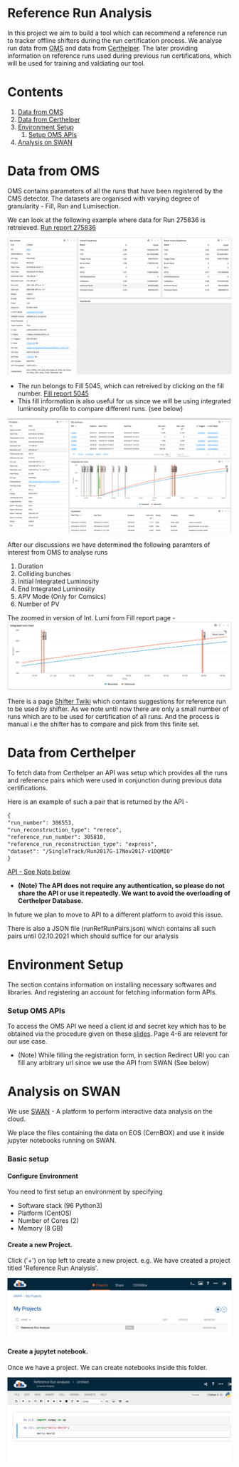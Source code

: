 # **Reference Run Analysis**

In this project we aim to build a tool which can recommend a reference run to tracker offline shifters during the run certification process. We analyse run data from [OMS](https://cmsoms.cern.ch/cms/runs/) and data from [Certhelper](https://certhelper.web.cern.ch/). The later providing information on reference runs used during previous run certifications, which will be used for training and valdiating our tool. 



# Contents
1. [Data from OMS](#paragraph1)
2. [Data from Certhelper](#paragraph2)
3. [Environment Setup](#paragraph3)
    1. [Setup OMS APIs](#subpara31)
4. [Analysis on SWAN](#paragraph4)

# Data from OMS <a name="paragraph1"></a>
OMS contains parameters of all the runs that have been registered by the CMS detector. The datasets are organised with varying degree of granularity - Fill, Run and Lumisection. 

We can look at the following example where data for Run 275836 is retreieved. [Run report 275836](https://cmsoms.cern.ch/cms/runs/report?cms_run=275836&cms_run_sequence=GLOBAL-RUN)

![Run Report](img/runReportEg.png)

- The run belongs to Fill 5045, which can retreived by clicking on the fill number. [Fill report 5045](https://cmsoms.cern.ch/cms/fills/report?cms_fill=5045)
- This fill information is also useful for us since we will be using integrated luminosity profile to compare different runs. (see below)

![Fill Report](img/fillReportEg.png)

After our discussions we have determined the following paramters of interest from OMS to analyse runs 
1. Duration 
2. Colliding bunches 
3. Initial Integrated Luminosity 
4. End Integrated Luminosity 
5. APV Mode (Only for Comsics)
6. Number of PV 

The zoomed in version of Int. Lumi from Fill report page - 
![Integrated Luminosity Profile](img/intLumiProfile.png)

There is a page [Shifter Twiki](https://twiki.cern.ch/twiki/bin/view/CMS/TrackerOfflineReferenceRuns?sortcol=1;table=3;up=1#sorted_table) which contains suggestions for reference run to be used by shifter. As we note until now there are only a small number of runs which are to be used for certification of all runs. And the process is manual i.e the shifter has to compare and pick from this finite set. 

# Data from Certhelper <a name="paragraph2"></a>
To fetch data from Certhelper an API was setup which provides all the runs and reference pairs which were used in conjunction during previous data certifications. 

Here is an example of such a pair that is returned by the API - 
```
{
"run_number": 306553, 
"run_reconstruction_type": "rereco",
"reference_run_number": 305810,
"reference_run_reconstruction_type": "express", 
"dataset": "/SingleTrack/Run2017G-17Nov2017-v1DQMIO"
}
```

[API - See Note below](https://certhelper.web.cern.ch/mldatasets/allRunsRefRuns/)

- **(Note) The API does not require any authentication, so please do not share the API or use it repeatedly. We want to avoid the overloading of Certhelper Database.**

In future we plan to move to API to a different platform to avoid this issue.

There is also a JSON file (runRefRunPairs.json) which contains all such pairs until 02.10.2021 which should suffice for our analysis

# Environment Setup <a name="paragraph3"></a>
The section contains information on installing necessary softwares and libraries. And registering an account for fetching information form APIs. 

### Setup OMS APIs <a name="subpara31"></a>
To access the OMS API we need a client id and secret key which has to be obtained via the procedure given on these [slides](https://indico.cern.ch/event/997758/contributions/4191705/attachments/2173881/3670409/OMS%20CERN%20OpenID%20migration%20-%20update.pdf). Page 4-6 are relevent for our use case. 

- (Note) While filling the registration form, in section Redirect URI you can fill any arbitrary url since we use the API from SWAN (See below)

# Analysis on SWAN <a name="paragraph4"></a>
We use [SWAN](https://swan004.cern.ch/hub/spawn) - A platform to perform interactive data analysis on the cloud. 

We place the files containing the data on EOS (CernBOX) and use it inside jupyter notebooks running on SWAN.

### Basic setup 
#### Configure Environment 
You need to first setup an environment by specifying 
- Software stack (96 Python3)
- Platform (CentOS)
- Number of Cores (2)
- Memory (8 GB)

#### Create a new Project. 
Click ('+') on top left to create a new project. e.g. We have created a project titled 'Reference Run Analysis'. 

![Project Page](img/projectSWAN.png)

#### Create a jupytet notebook.
Once we have a project. We can create notebooks inside this folder. 

![Notebook](img/notebookSWAN.png)